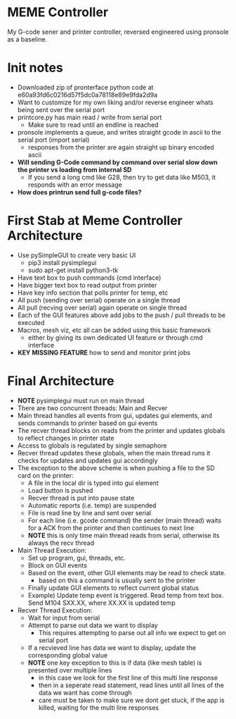 # MEME Controller

My G-code sener and printer controller, reversed engineered using pronsole as a baseline.

# Init notes

* Downloaded zip of pronterface python code at e60a93fd6c0216d57f5dc0a78118e89e9fda2d9a
* Want to customize for my own liking and/or reverse engineer whats being sent over the serial port
* printcore.py has main read / write from serial port
    * Make sure to read until an endline is reached
* pronsole implements a queue, and writes straight gcode in ascii to the serial port (import serial)
    * responses from the printer are again straight up binary encoded ascii
* **Will sending G-Code command by command over serial slow down the printer vs loading from internal SD**
    * If you send a long cmd like G28, then try to get data like M503, it responds with an error message
* **How does printrun send full g-code files?**

# First Stab at Meme Controller Architecture
* Use pySimpleGUI to create very basic UI
    * pip3 install pysimplegui
    * sudo apt-get install python3-tk
* Have text box to push commands (cmd interface)
* Have bigger text box to read output from printer
* Have key info section that polls printer for temp, etc
* All push (sending over serial) operate on a single thread
* All pull (recving over serial) again operate on single thread
* Each of the GUI features above add jobs to the push / pull threads to be executed
* Macros, mesh viz, etc all can be added using this basic framework
    * either by giving its own dedicated UI feature or through cmd interface
* **KEY MISSING FEATURE** how to send and monitor print jobs

# Final Architecture
* **NOTE** pysimplegui must run on main thread
* There are two concurrent threads: Main and Recver
* Main thread handles all events from gui, updates gui elements, and sends commands to printer based on gui events
* The recver thread blocks on reads from the printer and updates globals to reflect changes in printer state
* Access to globals is regulated by single semaphore
* Recver thread updates these globals, when the main thread runs it checks for updates and updates gui accordingly
* The exception to the above scheme is when pushing a file to the SD card on the printer:
    * A file in the local dir is typed into gui element
    * Load button is pushed
    * Recver thread is put into pause state
    * Automatic reports (i.e. temp) are suspended
    * File is read line by line and sent over serial
    * For each line (i.e. gcode command) the sender (main thread) waits for a ACK from the printer and then continues to next line
    * **NOTE** this is only time main thread reads from serial, otherwise its always the recv thread
* Main Thread Execution:
    * Set up program, gui, threads, etc.
    * Block on GUI events
    * Based on the event, other GUI elements may be read to check state.
        * based on this a command is usually sent to the printer
    * Finally update GUI elements to reflect current global status
    * Example) Update temp event is triggered. Read temp from text box. Send M104 SXX.XX, where XX.XX is updated temp
* Recver Thread Execution:
    * Wait for input from serial
    * Attempt to parse out data we want to display
        * This requires attempting to parse out all info we expect to get on serial port
    * If a recvieved line has data we want to display, update the corresponding global value
    * **NOTE** one key exception to this is if data (like mesh table) is presented over multiple lines
        * in this case we look for the first line of this multi line response
        * then in a seperate read statement, read lines until all lines of the data we want has come through
        * care must be taken to make sure we dont get stuck, if the app is killed, waiting for the multi line responses